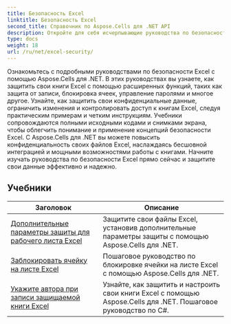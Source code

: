 ```yaml
---
title: Безопасность Excel
linktitle: Безопасность Excel
second_title: Справочник по Aspose.Cells для .NET API
description: Откройте для себя исчерпывающие руководства по безопасности Excel с Aspose.Cells для .NET. Защитите свои файлы Excel и контролируйте доступ к конфиденциальным данным.
type: docs
weight: 18
url: /ru/net/excel-security/
---
```

Ознакомьтесь с подробными руководствами по безопасности Excel с помощью Aspose.Cells для .NET. В этих руководствах вы узнаете, как защитить свои книги Excel с помощью расширенных функций, таких как защита от записи, блокировка ячеек, управление паролями и многое другое. Узнайте, как защитить свои конфиденциальные данные, ограничить изменения и контролировать доступ к книгам Excel, следуя практическим примерам и четким инструкциям. Учебники сопровождаются полными исходными кодами и снимками экрана, чтобы облегчить понимание и применение концепций безопасности Excel. С Aspose.Cells для .NET вы можете повысить конфиденциальность своих файлов Excel, наслаждаясь бесшовной интеграцией и мощными возможностями работы с книгами. Начните изучать руководства по безопасности Excel прямо сейчас и защитите свои данные эффективно и надежно.

## Учебники 
| Заголовок | Описание |
| --- | --- |
| [Дополнительные параметры защиты для рабочего листа Excel](./advanced-protection-settings-for-excel-worksheet/) | Защитите свои файлы Excel, установив дополнительные параметры защиты с помощью Aspose.Cells для .NET. |  
| [Заблокировать ячейку на листе Excel](./lock-cell-in-excel-worksheet/) | Пошаговое руководство по блокировке ячейки на листе Excel с помощью Aspose.Cells для .NET. |  
| [Укажите автора при записи защищаемой книги Excel](./specify-author-while-write-protecting-excel-workbook/) | Узнайте, как защитить и настроить свои книги Excel с помощью Aspose.Cells для .NET. Пошаговое руководство по C#. |  